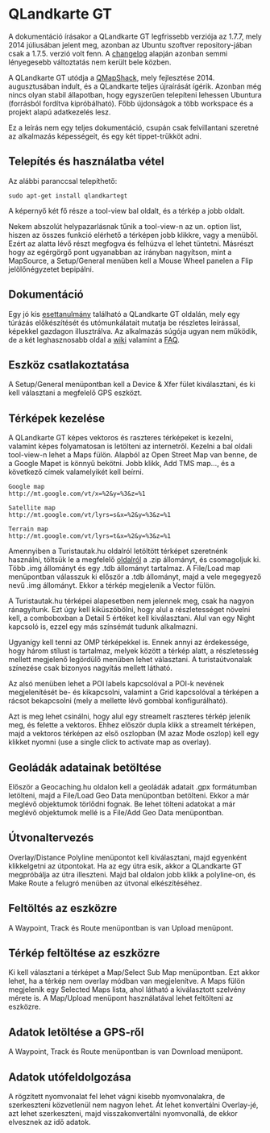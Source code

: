 # QLandkarte GT

A dokumentáció írásakor a QLandkarte GT legfrissebb verziója az 1.7.7, mely 2014 júliusában jelent meg, azonban az Ubuntu szoftver repository-jában csak a 1.7.5. verzió volt fenn. A [changelog](http://sourceforge.net/p/qlandkartegt/code/HEAD/tree/QLandkarteGT/trunk/changelog.txt) alapján azonban semmi lényegesebb változtatás nem került bele közben.

A QLandkarte GT utódja a [QMapShack](https://bitbucket.org/maproom/qmapshack/wiki/Home), mely fejlesztése 2014. augusztusában indult, és a QLandkarte teljes újraírását ígérik. Azonban még nincs olyan stabil állapotban, hogy egyszerűen telepíteni lehessen Ubuntura (forrásból fordítva kipróbálható). Főbb újdonságok a több workspace és a projekt alapú adatkezelés lesz.

Ez a leírás nem egy teljes dokumentáció, csupán csak felvillantani szeretné az alkalmazás képességeit, és egy két tippet-trükköt adni.

## Telepítés és használatba vétel

Az alábbi paranccsal telepíthető:

	sudo apt-get install qlandkartegt

A képernyő két fő része a tool-view bal oldalt, és a térkép a jobb oldalt.

Nekem abszolút helypazarlásnak tűnik a tool-view-n az un. option list, hiszen az összes funkció elérhető a térképen jobb klikkre, vagy a menüből. Ezért az alatta lévő részt megfogva és felhúzva el lehet tüntetni. Másrészt hogy az egérgörgő pont ugyanabban az irányban nagyítson, mint a MapSource, a Setup/General menüben kell a Mouse Wheel panelen a Flip jelölőnégyzetet bepipálni.

## Dokumentáció

Egy jó kis [esettanulmány](http://sourceforge.net/p/qlandkartegt/qlandkartegt/A_Grand_Day_Out/) található a QLandkarte GT oldalán, mely egy túrázás előkészítését és utómunkálatait mutatja be részletes leírással, képekkel gazdagon illusztrálva. Az alkalmazás súgója ugyan nem működik, de a két leghasznosabb oldal a [wiki](http://sourceforge.net/p/qlandkartegt/qlandkartegt/QLandkarte_GT/) valamint a [FAQ](http://sourceforge.net/p/qlandkartegt/qlandkartegt/FAQ/). 

## Eszköz csatlakoztatása

A Setup/General menüpontban kell a Device & Xfer fület kiválasztani, és ki kell választani a megfelelő GPS eszközt.

## Térképek kezelése

A QLandkarte GT képes vektoros és raszteres térképeket is kezelni, valamint képes folyamatosan is letölteni az internetről. Kezelni a bal oldali tool-view-n lehet a Maps fülön. Alapból az Open Street Map van benne, de a Google Mapet is könnyű bekötni. Jobb klikk, Add TMS map..., és a következő címek valamelyikét kell beírni.

	Google map
	http://mt.google.com/vt/x=%2&y=%3&z=%1

	Satellite map
	http://mt.google.com/vt/lyrs=s&x=%2&y=%3&z=%1

	Terrain map
	http://mt.google.com/vt/lyrs=t&x=%2&y=%3&z=%1 

Amennyiben a Turistautak.hu oldalról letöltött térképet szeretnénk használni, töltsük le a megfelelő [oldalról](http://turistautak.hu/garmin.php) a .zip állományt, és csomagoljuk ki. Több .img állományt és egy .tdb állományt tartalmaz. A File/Load map menüpontban válasszuk ki először a .tdb állományt, majd a vele megegyező nevű .img állományt. Ekkor a térkép megjelenik a Vector fülön.

A Turistautak.hu térképei alapesetben nem jelennek meg, csak ha nagyon ránagyítunk. Ezt úgy kell kiküszöbölni, hogy alul a részletességet növelni kell, a comboboxban a Detail 5 értéket kell kiválasztani. Alul van egy Night kapcsoló is, ezzel egy más színsémát tudunk alkalmazni.

Ugyanígy kell tenni az OMP térképekkel is. Ennek annyi az érdekessége, hogy három stílust is tartalmaz, melyek között a térkép alatt, a részletesség mellett megjelenő legördülő menüben lehet választani. A turistaútvonalak színezése csak bizonyos nagyítás mellett látható.

Az alsó menüben lehet a POI labels kapcsolóval a POI-k nevének megjelenítését be- és kikapcsolni, valamint a Grid kapcsolóval a térképen a rácsot bekapcsolni (mely a mellette lévő gombbal konfigurálható).

Azt is meg lehet csinálni, hogy alul egy streamelt raszteres térkép jelenik meg, és felette a vektoros. Ehhez először dupla klikk a streamelt térképen, majd a vektoros térképen az első oszlopban (M azaz Mode oszlop) kell egy klikket nyomni (use a single click to activate map as overlay).

## Geoládák adatainak betöltése

Először a Geocaching.hu oldalon kell a geoládák adatait .gpx formátumban letölteni, majd a File/Load Geo Data menüpontban betölteni. Ekkor a már meglévő objektumok törlődni fognak. Be lehet tölteni adatokat a már meglévő objektumok mellé is a File/Add Geo Data menüpontban. 

## Útvonaltervezés

Overlay/Distance Polyline menüpontot kell kiválasztani, majd egyenként klikkelgetni az útpontokat. Ha az egy útra esik, akkor a QLandkarte GT megpróbálja az útra illeszteni. Majd bal oldalon jobb klikk a polyline-on, és Make Route a felugró menüben az útvonal elkészítéséhez.

## Feltöltés az eszközre

A Waypoint, Track és Route menüpontban is van Upload menüpont.

## Térkép feltöltése az eszközre

Ki kell választani a térképet a Map/Select Sub Map menüpontban. Ezt akkor lehet, ha a térkép nem overlay módban van megjelenítve. A Maps fülön megjelenik egy Selected Maps lista, ahol látható a kiválasztott szelvény mérete is. A Map/Upload menüpont használatával lehet feltölteni az eszközre.

## Adatok letöltése a GPS-ről

A Waypoint, Track és Route menüpontban is van Download menüpont.

## Adatok utófeldolgozása

A rögzített nyomvonalat fel lehet vágni kisebb nyomvonalakra, de szerkeszteni közvetlenül nem nagyon lehet. Át lehet konvertálni Overlay-jé, azt lehet szerkeszteni, majd visszakonvertálni nyomvonallá, de ekkor elvesznek az idő adatok.

